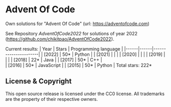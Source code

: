 Advent Of Code
===

Own solutions for "Advent Of Code" (url: https://adventofcode.com)

See Repository *AdventOfCode2022* for solutions of year 2022 (https://github.com/chikitpao/AdventOfCode2022).

Current results:
| Year | Stars | Programming language |
|------|------|----------------------|
| \[2022\] | 50\* | Python |
| \[2021\] |  |  |
| \[2020\] |  |  |
| \[2019\] |  |  |
| \[2018\] | 22\* | Java |
| \[2017\] | 50\* | C++ |  
| \[2016\] | 50\* | JavaScript |
| \[2015\] | 50\* | Python |
Total stars: 222\*

License & Copyright
-------------------
This open source release is licensed under the CC0 license. All trademarks are the property of their respective owners.
